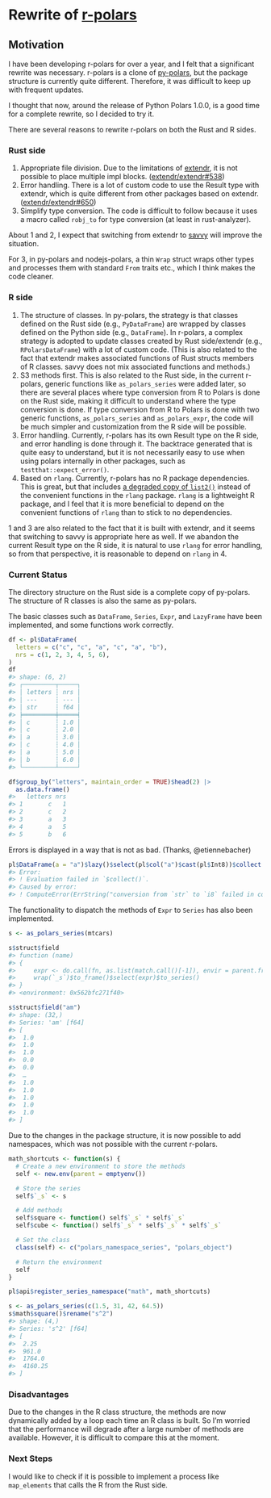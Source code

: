 
<!-- README.md is generated from README.Rmd. Please edit that file -->

# Rewrite of [r-polars](https://github.com/pola-rs/r-polars)

## Motivation

I have been developing r-polars for over a year, and I felt that a
significant rewrite was necessary. r-polars is a clone of
[py-polars](https://github.com/pola-rs/polars/tree/main/py-polars), but
the package structure is currently quite different. Therefore, it was
difficult to keep up with frequent updates.

I thought that now, around the release of Python Polars 1.0.0, is a good
time for a complete rewrite, so I decided to try it.

There are several reasons to rewrite r-polars on both the Rust and R
sides.

### Rust side

1.  Appropriate file division. Due to the limitations of
    [extendr](https://github.com/extendr/extendr), it is not possible to
    place multiple impl blocks.
    ([extendr/extendr#538](https://github.com/extendr/extendr/issues/538))
2.  Error handling. There is a lot of custom code to use the Result type
    with extendr, which is quite different from other packages based on
    extendr.
    ([extendr/extendr#650](https://github.com/extendr/extendr/issues/650))
3.  Simplify type conversion. The code is difficult to follow because it
    uses a macro called `robj_to` for type conversion (at least in
    rust-analyzer).

About 1 and 2, I expect that switching from extendr to
[savvy](https://github.com/yutannihilation/savvy) will improve the
situation.

For 3, in py-polars and nodejs-polars, a thin `Wrap` struct wraps other
types and processes them with standard `From` traits etc., which I think
makes the code cleaner.

### R side

1.  The structure of classes. In py-polars, the strategy is that classes
    defined on the Rust side (e.g., `PyDataFrame`) are wrapped by
    classes defined on the Python side (e.g., `DataFrame`). In r-polars,
    a complex strategy is adopted to update classes created by Rust
    side/extendr (e.g., `RPolarsDataFrame`) with a lot of custom code.
    (This is also related to the fact that extendr makes associated
    functions of Rust structs members of R classes. savvy does not mix
    associated functions and methods.)
2.  S3 methods first. This is also related to the Rust side, in the
    current r-polars, generic functions like `as_polars_series` were
    added later, so there are several places where type conversion from
    R to Polars is done on the Rust side, making it difficult to
    understand where the type conversion is done. If type conversion
    from R to Polars is done with two generic functions,
    `as_polars_series` and `as_polars_expr`, the code will be much
    simpler and customization from the R side will be possible.
3.  Error handling. Currently, r-polars has its own Result type on the R
    side, and error handling is done through it. The backtrace generated
    that is quite easy to understand, but it is not necessarily easy to
    use when using polars internally in other packages, such as
    `testthat::expect_error()`.
4.  Based on `rlang`. Currently, r-polars has no R package dependencies.
    This is great, but that includes [a degraded copy of
    `list2()`](https://github.com/pola-rs/r-polars/blob/6eac27a0766d2b6ca92a72c1c7fa76eaeb58bb98/R/dotdotdot.R#L1-L20)
    instead of the convenient functions in the `rlang` package. `rlang`
    is a lightweight R package, and I feel that it is more beneficial to
    depend on the convenient functions of `rlang` than to stick to no
    dependencies.

1 and 3 are also related to the fact that it is built with extendr, and
it seems that switching to savvy is appropriate here as well. If we
abandon the current Result type on the R side, it is natural to use
`rlang` for error handling, so from that perspective, it is reasonable
to depend on `rlang` in 4.

### Current Status

The directory structure on the Rust side is a complete copy of
py-polars. The structure of R classes is also the same as py-polars.

The basic classes such as `DataFrame`, `Series`, `Expr`, and `LazyFrame`
have been implemented, and some functions work correctly.

``` r
df <- pl$DataFrame(
  letters = c("c", "c", "a", "c", "a", "b"),
  nrs = c(1, 2, 3, 4, 5, 6),
)
df
#> shape: (6, 2)
#> ┌─────────┬─────┐
#> │ letters ┆ nrs │
#> │ ---     ┆ --- │
#> │ str     ┆ f64 │
#> ╞═════════╪═════╡
#> │ c       ┆ 1.0 │
#> │ c       ┆ 2.0 │
#> │ a       ┆ 3.0 │
#> │ c       ┆ 4.0 │
#> │ a       ┆ 5.0 │
#> │ b       ┆ 6.0 │
#> └─────────┴─────┘

df$group_by("letters", maintain_order = TRUE)$head(2) |>
  as.data.frame()
#>   letters nrs
#> 1       c   1
#> 2       c   2
#> 3       a   3
#> 4       a   5
#> 5       b   6
```

Errors is displayed in a way that is not as bad. (Thanks,
@etiennebacher)

``` r
pl$DataFrame(a = "a")$lazy()$select(pl$col("a")$cast(pl$Int8))$collect()
#> Error:
#> ! Evaluation failed in `$collect()`.
#> Caused by error:
#> ! ComputeError(ErrString("conversion from `str` to `i8` failed in column 'a' for 1 out of 1 values: [\"a\"]"))
```

The functionality to dispatch the methods of `Expr` to `Series` has also
been implemented.

``` r
s <- as_polars_series(mtcars)

s$struct$field
#> function (name) 
#> {
#>     expr <- do.call(fn, as.list(match.call()[-1]), envir = parent.frame())
#>     wrap(`_s`)$to_frame()$select(expr)$to_series()
#> }
#> <environment: 0x562bfc271f40>

s$struct$field("am")
#> shape: (32,)
#> Series: 'am' [f64]
#> [
#>  1.0
#>  1.0
#>  1.0
#>  0.0
#>  0.0
#>  …
#>  1.0
#>  1.0
#>  1.0
#>  1.0
#>  1.0
#> ]
```

Due to the changes in the package structure, it is now possible to add
namespaces, which was not possible with the current r-polars.

``` r
math_shortcuts <- function(s) {
  # Create a new environment to store the methods
  self <- new.env(parent = emptyenv())

  # Store the series
  self$`_s` <- s

  # Add methods
  self$square <- function() self$`_s` * self$`_s`
  self$cube <- function() self$`_s` * self$`_s` * self$`_s`

  # Set the class
  class(self) <- c("polars_namespace_series", "polars_object")

  # Return the environment
  self
}

pl$api$register_series_namespace("math", math_shortcuts)

s <- as_polars_series(c(1.5, 31, 42, 64.5))
s$math$square()$rename("s^2")
#> shape: (4,)
#> Series: 's^2' [f64]
#> [
#>  2.25
#>  961.0
#>  1764.0
#>  4160.25
#> ]
```

### Disadvantages

Due to the changes in the R class structure, the methods are now
dynamically added by a loop each time an R class is built. So I’m
worried that the performance will degrade after a large number of
methods are available. However, it is difficult to compare this at the
moment.

### Next Steps

I would like to check if it is possible to implement a process like
`map_elements` that calls the R from the Rust side.

